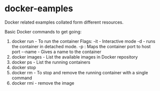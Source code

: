# docker-eamples
Docker related examples collated form different resources. 


Basic Docker commands to get going:
  1. docker run <image-name> - To run the container
      Flags:
      -it - Interactive mode
      -d - runs the container in detached mode.
      -p <container port:host port> : Maps the container port to host port
      --name - Gives a name to the container
  2. docker images - List the available images in Docker repository
  3. docker ps - List the running containers
  4. docker stop <container name or container id>
  5. docker rm <container name> - To stop and remove the running container with a single command
  6. docker rmi - remove the image
  
  
